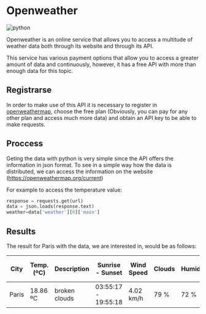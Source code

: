 # Openweather
![python](https://img.shields.io/badge/Python-blueviolet?style=plastic&logo=python&logoColor=FFD43B)

Openweather is an online service that allows you to access a multitude of weather data both through its website and through its API.

This service has various payment options that allow you to access a greater amount of data and continuously, however, it has a free API with more than enough data for this topic.

## Registrarse
In order to make use of this API it is necessary to register in [openweathermap](https://openweathermap.org/), choose the free plan (Obviously, you can pay for any other plan and access much more data) and obtain an API key to be able to make requests.

## Proccess
Geting the data with python is very simple since the API offers the information in json format. 
To see in a simple way how the data is distributed, we can access the information on the website (https://openweathermap.org/current)

For example to access the temperature value:
```python
response = requests.get(url)
data = json.loads(response.text)
weather=data['weather'][0]['main']

```

## Results
The result for Paris with the data, we are interested in, would be as follows:

| City   | Temp. (ºC)   | Description   | Sunrise - Sunset    | Wind Speed   | Clouds   | Humidity   | T.Max - T.Min   | Measurement Time   |
|--------|--------------|---------------|---------------------|--------------|----------|------------|-----------------|--------------------|
| Paris  | 18.86 ºC     | broken clouds | 03:55:17 - 19:55:18 | 4.02 km/h    | 79 %     | 72 %       | 19.58 - 16.26   | 23:01:00           |


